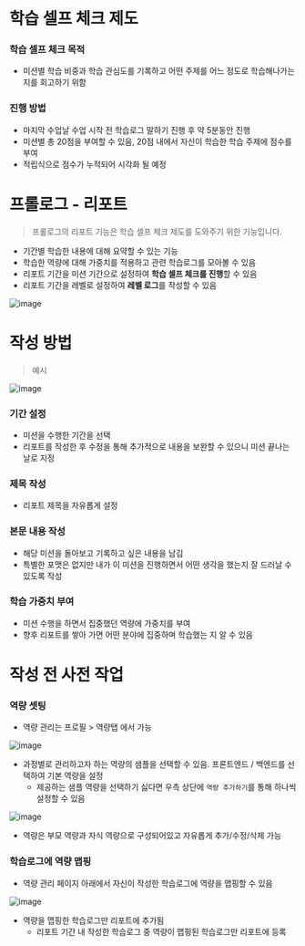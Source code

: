 # 학습 셀프 체크 제도

### 학습 셀프 체크 목적

- 미션별 학습 비중과 학습 관심도를 기록하고 어떤 주제를 어느 정도로 학습해나가는지를 회고하기 위함

### 진행 방법

- 마지막 수업날 수업 시작 전 학습로그 말하기 진행 후 약 5분동안 진행
- 미션별 총 20점을 부여할 수 있음, 20점 내에서 자신이 학습한 학습 주제에 점수를 부여
- 적립식으로 점수가 누적되어 시각화 될 예정

# 프롤로그 - 리포트

> 프롤로그의 리포트 기능은 학습 셀프 체크 제도를 도와주기 위한 기능입니다.

- 기간별 학습한 내용에 대해 요약할 수 있는 기능
- 학습한 역량에 대해 가중치를 적용하고 관련 학습로그를 모아볼 수 있음
- 리포트 기간을 미션 기간으로 설정하여 **학습 셀프 체크를 진행**할 수 있음
- 리포트 기간을 레벨로 설정하여 **레벨 로그**를 작성할 수 있음

![image](https://user-images.githubusercontent.com/46308949/163721554-69ab86c9-294e-45b4-bb7b-fb2694aed9bc.png)

# 작성 방법

> 예시

![image](https://user-images.githubusercontent.com/46308949/163721042-e8b11bf7-ad6e-4c1c-bf89-c12db91a4b0b.png)

### 기간 설정

- 미션을 수행한 기간을 선택
- 리포트를 작성한 후 수정을 통해 추가적으로 내용을 보완할 수 있으니 미션 끝나는 날로 지정

### 제목 작성

- 리포트 제목을 자유롭게 설정

### 본문 내용 작성

- 해당 미션을 돌아보고 기록하고 싶은 내용을 남김
- 특별한 포맷은 없지만 내가 이 미션을 진행하면서 어떤 생각을 했는지 잘 드러날 수 있도록 작성

### 학습 가중치 부여

- 미션 수행을 하면서 집중했던 역량에 가중치를 부여
- 향후 리포트를 쌓아 가면 어떤 분야에 집중하며 학습했는 지 알 수 있음

# 작성 전 사전 작업

### 역량 셋팅

- 역량 관리는 프로필 > 역량탭 에서 가능

![image](https://user-images.githubusercontent.com/46308949/163721302-727479b3-bbf6-47a5-a64f-20935366ed73.png)

- 과정별로 관리하고자 하는 역량의 샘플을 선택할 수 있음. 프론트엔드 / 백엔드를 선택하여 기본 역량을 설정
    - 제공하는 샘플 역량을 선택하기 싫다면 우측 상단에 `역량 추가하기`를 통해 하나씩 설정할 수 있음

![image](https://user-images.githubusercontent.com/46308949/163721357-501e9b59-fb45-46c6-a064-7dff34b3b968.png)

- 역량은 부모 역량과 자식 역량으로 구성되어있고 자유롭게 추가/수정/삭제 가능

### 학습로그에 역량 맵핑

- 역량 관리 페이지 아래에서 자신이 작성한 학습로그에 역량을 맵핑할 수 있음

![image](https://user-images.githubusercontent.com/46308949/163721407-6476da4b-a14e-4988-bb41-24134f3c771a.png)

- 역량을 맵핑한 학습로그만 리포트에 추가됨
    - 리포트 기간 내 작성한 학습로그 중 역량이 맵핑된 학습로그만 리포트에 등록
